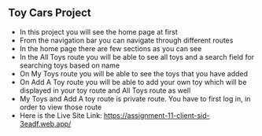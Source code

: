 ## Toy Cars Project
* In this project you will see the home page at first
* From the navigation bar you can navigate through different routes
* In the home page there are few sections as you can see
* In the All Toys route you will be able to see all toys and a search field for searching toys based on name
* On My Toys route you will be able to see the toys that you have added
* On Add A Toy route you will be able to add your own toy which will be displayed in your toy route and All Toys route as well
* My Toys and Add A toy route is private route. You have to first log in, in order to view those route
* Here is the Live Site Link: https://assignment-11-client-sid-3eadf.web.app/